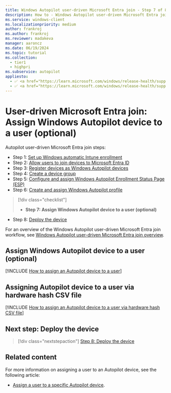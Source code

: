 ```yaml
---
title: Windows Autopilot user-driven Microsoft Entra join - Step 7 of 8 - Assign Windows Autopilot device to a user
description: How to - Windows Autopilot user-driven Microsoft Entra join - Step 7 of 8 - Assign Windows Autopilot device to a user.
ms.service: windows-client
ms.localizationpriority: medium
author: frankroj
ms.author: frankroj
ms.reviewer: madakeva
manager: aaroncz
ms.date: 06/19/2024
ms.topic: tutorial
ms.collection:
  - tier1
  - highpri
ms.subservice: autopilot
appliesto:
  - ✅ <a href="https://learn.microsoft.com/windows/release-health/supported-versions-windows-client" target="_blank">Windows 11</a>
  - ✅ <a href="https://learn.microsoft.com/windows/release-health/supported-versions-windows-client" target="_blank">Windows 10</a>
---
```


# User-driven Microsoft Entra join: Assign Windows Autopilot device to a user (optional)

Autopilot user-driven Microsoft Entra join steps:

- Step 1: [Set up Windows automatic Intune enrollment](azure-ad-join-automatic-enrollment.md)
- Step 2: [Allow users to join devices to Microsoft Entra ID](azure-ad-join-allow-users-to-join.md)
- Step 3: [Register devices as Windows Autopilot devices](azure-ad-join-register-device.md)
- Step 4: [Create a device group](azure-ad-join-device-group.md)
- Step 5: [Configure and assign Windows Autopilot Enrollment Status Page (ESP)](azure-ad-join-esp.md)
- Step 6: [Create and assign Windows Autopilot profile](azure-ad-join-autopilot-profile.md)

> [!div class="checklist"]
>
> - **Step 7: Assign Windows Autopilot device to a user (optional)**

- Step 8: [Deploy the device](azure-ad-join-deploy-device.md)

For an overview of the Windows Autopilot user-driven Microsoft Entra join workflow, see [Windows Autopilot user-driven Microsoft Entra join overview](azure-ad-join-workflow.md#workflow).

## Assign Windows Autopilot device to a user (optional)

[!INCLUDE [How to assign an Autopilot device to a user](../includes/assign-autopilot-device-to-user.md)]

## Assigning Autopilot device to a user via hardware hash CSV file

[!INCLUDE [How to assign an Autopilot device to a user via hardware hash CSV file](../includes/assign-autopilot-device-to-user-via-csv.md)]

## Next step: Deploy the device

> [!div class="nextstepaction"]
> [Step 8: Deploy the device](azure-ad-join-deploy-device.md)

## Related content

For more information on assigning a user to an Autopilot device, see the following article:

- [Assign a user to a specific Autopilot device](../../enrollment-autopilot.md#assign-a-user-to-a-specific-windows-autopilot-device).
